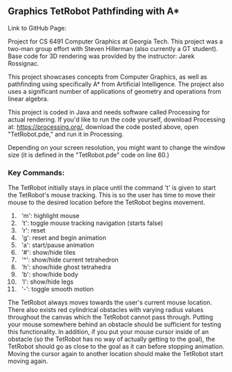 ## Graphics TetRobot Pathfinding with A*

Link to GitHub Page: 

Project for CS 6491 Computer Graphics at Georgia Tech. This project was a two-man group effort with Steven Hillerman (also currently a GT student). Base code for 3D rendering was provided by the instructor: Jarek Rossignac.

This project showcases concepts from Computer Graphics, as well as pathfinding using specifically A* from Artificial Intelligence. The project also uses a significant number of applications of geometry and operations from linear algebra.

This project is coded in Java and needs software called Processing for actual rendering. If you'd like to run the code yourself, download Processing at: https://processing.org/, download the code posted above, open "TetRobot.pde," and run it in Processing.

Depending on your screen resolution, you might want to change the window size (it is defined in the "TetRobot.pde" code on line 60.)

### Key Commands:

The TetRobot initially stays in place until the command 't' is given to start the TetRobot's mouse tracking. This is so the user has time to move their mouse to the desired location
before the TetRobot begins movement. 

<ol> 
  <li> &nbsp; 'm': highlight mouse </li>
<li> &nbsp; 't': toggle mouse tracking navigation (starts false) </li>
<li> &nbsp; 'r': reset </li>
<li> &nbsp; 'g': reset and begin animation </li>
<li> &nbsp; 'a': start/pause animation </li>
<li> &nbsp; '#': show/hide tiles </li>
<li> &nbsp; '^': show/hide current tetrahedron </li>
<li> &nbsp; 'h': show/hide ghost tetrahedra </li>
<li> &nbsp; 'b': show/hide body </li>
<li> &nbsp; 'l': show/hide legs </li>
<li> &nbsp; '-': toggle smooth motion </li>
</ol>

The TetRobot always moves towards the user's current mouse location. There also exists red cylindrical obstacles with
varying radius values throughout the canvas which the TetRobot cannot pass through. Putting your mouse somewhere behind an obstacle should be sufficient for testing this
functionality. In addition, if you put your mouse cursor inside of an obstacle (so the TetRobot has no way of actually getting to the goal), the TetRobot should go as close
to the goal as it can before stopping animation. Moving the cursor again to another location should make the TetRobot start moving again.
